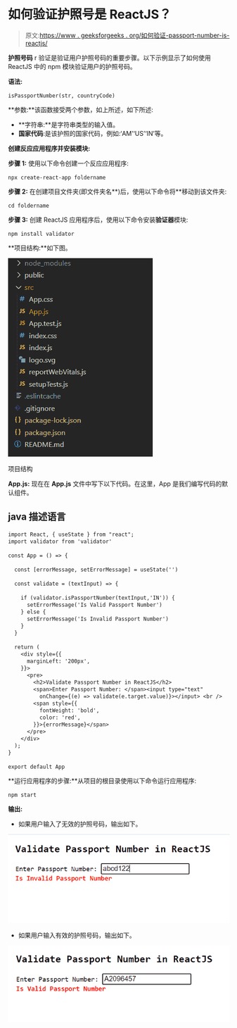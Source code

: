 # 如何验证护照号是 ReactJS？

> 原文:[https://www . geeksforgeeks . org/如何验证-passport-number-is-reactjs/](https://www.geeksforgeeks.org/how-to-validate-passport-number-is-reactjs/)

**护照号码** r 验证是验证用户护照号码的重要步骤。以下示例显示了如何使用 ReactJS 中的 npm 模块验证用户的护照号码。

**语法:**

```
isPassportNumber(str, countryCode)
```

**参数:**该函数接受两个参数，如上所述，如下所述:

*   **字符串:**是字符串类型的输入值。
*   **国家代码**:是该护照的国家代码，例如:‘AM’‘US’‘IN’等。

**创建反应应用程序并安装模块:**

**步骤 1:** 使用以下命令创建一个反应应用程序:

```
npx create-react-app foldername
```

**步骤 2:** 在创建项目文件夹(即文件夹名**)后，使用以下命令将**移动到该文件夹:

```
cd foldername
```

**步骤 3:** 创建 ReactJS 应用程序后，使用以下命令安装**验证器**模块:

```
npm install validator
```

**项目结构:**如下图。

![](img/f04ae0d8b722a9fff0bd9bd138b29c23.png)

项目结构

**App.js:** 现在在 **App.js** 文件中写下以下代码。在这里，App 是我们编写代码的默认组件。

## java 描述语言

```
import React, { useState } from "react";
import validator from 'validator'

const App = () => {

  const [errorMessage, setErrorMessage] = useState('')

  const validate = (textInput) => {

    if (validator.isPassportNumber(textInput,'IN')) {
      setErrorMessage('Is Valid Passport Number')
    } else {
      setErrorMessage('Is Invalid Passport Number')
    }
  }

  return (
    <div style={{
      marginLeft: '200px',
    }}>
      <pre>
        <h2>Validate Passport Number in ReactJS</h2>
        <span>Enter Passport Number: </span><input type="text"
          onChange={(e) => validate(e.target.value)}></input> <br />
        <span style={{
          fontWeight: 'bold',
          color: 'red',
        }}>{errorMessage}</span>
      </pre>
    </div>
  );
}

export default App
```

**运行应用程序的步骤:**从项目的根目录使用以下命令运行应用程序:

```
npm start
```

**输出:**

*   如果用户输入了无效的护照号码，输出如下。

![](img/4b3cde902cd05857bc9e08c39f1174d4.png)

*   如果用户输入有效的护照号码，输出如下。

![](img/7eb8365487ed71b03551714d5d1be6b2.png)